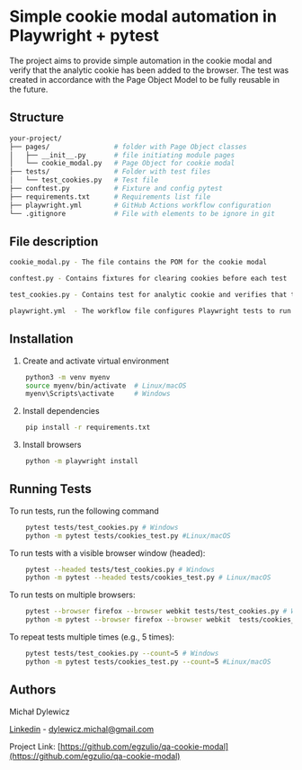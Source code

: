 # Simple cookie modal automation in Playwright + pytest

The project aims to provide simple automation in the cookie modal and verify that the analytic cookie has been added to the browser. The test was created in accordance with the Page Object Model to be fully reusable in the future.


## Structure
```bash
your-project/
├── pages/                # folder with Page Object classes
│   ├── __init__.py       # file initiating module pages
│   └── cookie_modal.py   # Page Object for cookie modal
├── tests/                # Folder with test files
│   └── test_cookies.py   # Test file
├── conftest.py           # Fixture and config pytest
├── requirements.txt      # Requirements list file
├── playwright.yml        # GitHub Actions workflow configuration
└── .gitignore            # File with elements to be ignore in git  
```  
## File description

```bash
cookie_modal.py - The file contains the POM for the cookie modal
```

```bash
conftest.py - Contains fixtures for clearing cookies before each test
```

```bash
test_cookies.py - Contains test for analytic cookie and verifies that the cookie was added with the appropriate value
```
```bash
playwright.yml  - The workflow file configures Playwright tests to run automatically on every push or pull request, across Chromium, Firefox, and WebKit browsers.
```
## Installation

1. Create and activate virtual environment

```bash
    python3 -m venv myenv
    source myenv/bin/activate  # Linux/macOS
    myenv\Scripts\activate     # Windows
```

2. Install dependencies

```bash
    pip install -r requirements.txt
```

3. Install browsers

```bash
    python -m playwright install
```


    
## Running Tests

To run tests, run the following command

```bash
    pytest tests/test_cookies.py # Windows
    python -m pytest tests/cookies_test.py #Linux/macOS
```
To run tests with a visible browser window (headed):

```bash
    pytest --headed tests/test_cookies.py # Windows 
    python -m pytest --headed tests/cookies_test.py # Linux/macOS
```
To run tests on multiple browsers:

```bash
    pytest --browser firefox --browser webkit tests/test_cookies.py # Windows 
    python -m pytest --browser firefox --browser webkit  tests/cookies_test.py # Linux/macOS
```
To repeat tests multiple times (e.g., 5 times):

```bash
    pytest tests/test_cookies.py --count=5 # Windows
    python -m pytest tests/cookies_test.py --count=5 #Linux/macOS
```



## Authors

Michał Dylewicz 

[Linkedin](https://www.linkedin.com/in/michal-dylewicz/) - dylewicz.michal@gmail.com

Project Link: [https://github.com/egzulio/qa-cookie-modal](https://github.com/egzulio/qa-cookie-modal)

